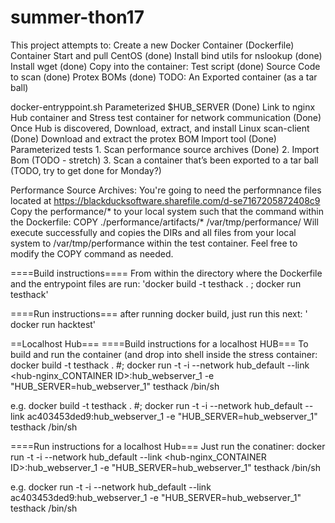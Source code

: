 # summer-thon17
This project attempts to:
Create a new Docker Container (Dockerfile)
	Container Start and pull CentOS (done)
	Install bind utils for nslookup (done)
	Install wget (done)
	Copy into the container:
			Test script (done)
			Source Code to scan (done)
			Protex BOMs (done)
			TODO: An Exported container (as a tar ball)
		
docker-entryppoint.sh
	Parameterized $HUB_SERVER (Done)
	Link to nginx Hub container and Stress test container for network communication (Done)
	Once Hub is discovered, Download, extract, and install Linux scan-client (Done)
	Download and extract the protex BOM Import tool (Done)
Parameterized tests
		1. Scan performance source archives (Done)
		2. Import Bom (TODO - stretch)
		3. Scan  a container that’s been exported to a tar ball (TODO, try to get done for Monday?)	

Performance Source Archives:  You're going to need the performnance files located at https://blackducksoftware.sharefile.com/d-se7167205872408c9
Copy the performance/* to your local system such that the command within the Dockerfile:
COPY ./performance/artifacts/* /var/tmp/performance/
Will execute successfully and copies the DIRs and all files from your local system to /var/tmp/performance within the test container.  Feel free to modify the COPY command as needed.

====Build instructions====
From within the directory where the Dockerfile and the entrypoint files are run:
'docker build -t testhack . ; docker run testhack' <Return>

====Run instructions===
after running docker build, just run this next:
' docker run hacktest'

==Localhost Hub===
====Build instructions for a localhost HUB===
To build  and run the container (and drop into shell inside the stress container:
docker build -t testhack . #; docker run -t -i --network hub_default --link <hub-nginx_CONTAINER ID>:hub_webserver_1 -e "HUB_SERVER=hub_webserver_1" testhack /bin/sh

e.g.
docker build -t testhack . #; docker run -t -i --network hub_default --link ac403453ded9:hub_webserver_1 -e "HUB_SERVER=hub_webserver_1" testhack /bin/sh

====Run instructions for a localhost Hub===
Just run the conatiner:
docker run -t -i --network hub_default --link <hub-nginx_CONTAINER ID>:hub_webserver_1 -e "HUB_SERVER=hub_webserver_1" testhack /bin/sh

e.g.
docker run -t -i --network hub_default --link ac403453ded9:hub_webserver_1 -e "HUB_SERVER=hub_webserver_1" testhack /bin/sh
